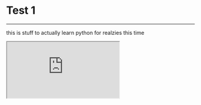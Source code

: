 # Test 1
***
this is stuff to actually learn python for realzies this time

<iframe
    src="https://www.youtube.com/watch?v=ix9cRaBkVe0&list=WL&index=8&t=345s"><iframe>
